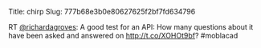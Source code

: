 Title: chirp
Slug: 777b68e3b0e80627625f2bf7fd634796

RT <a href="http://twitter.com/richardagroves">@richardagroves</a>: A good test for an API: How many questions about it have been asked and answered on <a href="http://t.co/XOHOt9bf">http://t.co/XOHOt9bf</a>? #moblacad
